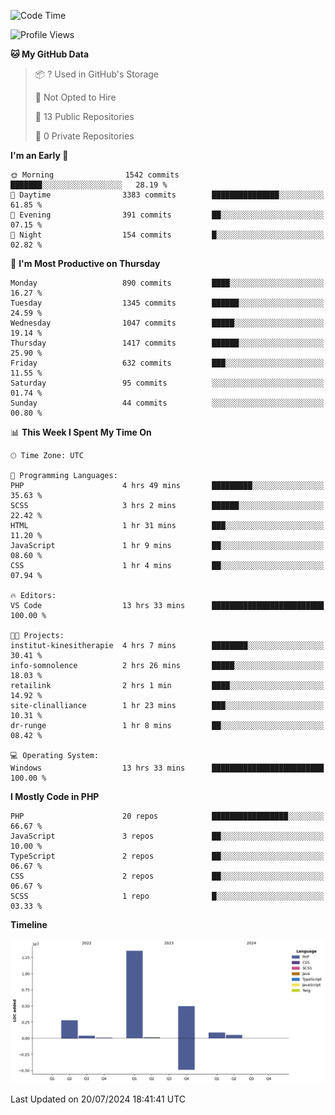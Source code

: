 <!--START_SECTION:waka-->
![Code Time](http://img.shields.io/badge/Code%20Time-1%2C774%20hrs%207%20mins-blue)

![Profile Views](http://img.shields.io/badge/Profile%20Views-0-blue)

**🐱 My GitHub Data** 

> 📦 ? Used in GitHub's Storage 
 > 
> 🚫 Not Opted to Hire
 > 
> 📜 13 Public Repositories 
 > 
> 🔑 0 Private Repositories 
 > 
**I'm an Early 🐤** 

```text
🌞 Morning                1542 commits        ███████░░░░░░░░░░░░░░░░░░   28.19 % 
🌆 Daytime                3383 commits        ███████████████░░░░░░░░░░   61.85 % 
🌃 Evening                391 commits         ██░░░░░░░░░░░░░░░░░░░░░░░   07.15 % 
🌙 Night                  154 commits         █░░░░░░░░░░░░░░░░░░░░░░░░   02.82 % 
```
📅 **I'm Most Productive on Thursday** 

```text
Monday                   890 commits         ████░░░░░░░░░░░░░░░░░░░░░   16.27 % 
Tuesday                  1345 commits        ██████░░░░░░░░░░░░░░░░░░░   24.59 % 
Wednesday                1047 commits        █████░░░░░░░░░░░░░░░░░░░░   19.14 % 
Thursday                 1417 commits        ██████░░░░░░░░░░░░░░░░░░░   25.90 % 
Friday                   632 commits         ███░░░░░░░░░░░░░░░░░░░░░░   11.55 % 
Saturday                 95 commits          ░░░░░░░░░░░░░░░░░░░░░░░░░   01.74 % 
Sunday                   44 commits          ░░░░░░░░░░░░░░░░░░░░░░░░░   00.80 % 
```


📊 **This Week I Spent My Time On** 

```text
🕑︎ Time Zone: UTC

💬 Programming Languages: 
PHP                      4 hrs 49 mins       █████████░░░░░░░░░░░░░░░░   35.63 % 
SCSS                     3 hrs 2 mins        ██████░░░░░░░░░░░░░░░░░░░   22.42 % 
HTML                     1 hr 31 mins        ███░░░░░░░░░░░░░░░░░░░░░░   11.20 % 
JavaScript               1 hr 9 mins         ██░░░░░░░░░░░░░░░░░░░░░░░   08.60 % 
CSS                      1 hr 4 mins         ██░░░░░░░░░░░░░░░░░░░░░░░   07.94 % 

🔥 Editors: 
VS Code                  13 hrs 33 mins      █████████████████████████   100.00 % 

🐱‍💻 Projects: 
institut-kinesitherapie  4 hrs 7 mins        ████████░░░░░░░░░░░░░░░░░   30.41 % 
info-somnolence          2 hrs 26 mins       █████░░░░░░░░░░░░░░░░░░░░   18.03 % 
retailink                2 hrs 1 min         ████░░░░░░░░░░░░░░░░░░░░░   14.92 % 
site-clinalliance        1 hr 23 mins        ███░░░░░░░░░░░░░░░░░░░░░░   10.31 % 
dr-runge                 1 hr 8 mins         ██░░░░░░░░░░░░░░░░░░░░░░░   08.42 % 

💻 Operating System: 
Windows                  13 hrs 33 mins      █████████████████████████   100.00 % 
```

**I Mostly Code in PHP** 

```text
PHP                      20 repos            █████████████████░░░░░░░░   66.67 % 
JavaScript               3 repos             ██░░░░░░░░░░░░░░░░░░░░░░░   10.00 % 
TypeScript               2 repos             ██░░░░░░░░░░░░░░░░░░░░░░░   06.67 % 
CSS                      2 repos             ██░░░░░░░░░░░░░░░░░░░░░░░   06.67 % 
SCSS                     1 repo              █░░░░░░░░░░░░░░░░░░░░░░░░   03.33 % 
```



**Timeline**

![Lines of Code chart](https://raw.githubusercontent.com/tahar-elgunaoui/tahar-elgunaoui/main/assets/bar_graph.png)


 Last Updated on 20/07/2024 18:41:41 UTC
<!--END_SECTION:waka-->
